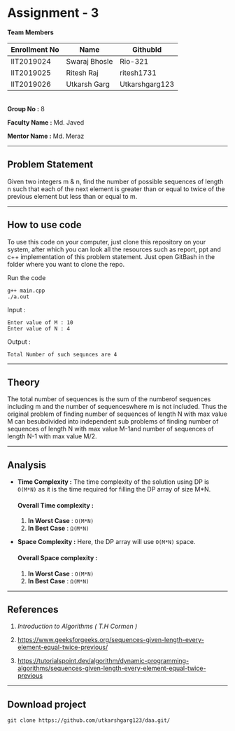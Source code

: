 # Assignment - 3


**Team Members**

|  Enrollment No |   Name         | GithubId        |
 --------------  |   ----         | --------        |
|    IIT2019024  |   Swaraj Bhosle| Rio-321         |
|    IIT2019025  |   Ritesh Raj   | ritesh1731      | 
|    IIT2019026  |   Utkarsh Garg | Utkarshgarg123  |

\
**Group No :** 8

**Faculty Name :** Md. Javed

**Mentor Name :** Md. Meraz

---
## Problem Statement
Given two integers m & n, find the number of possible sequences of length n such that each of the next element is greater than or equal to twice of the previous element but less than or equal to m.

---
## How to use code
To use this code on your computer, just clone this repository on your system, after which you can look all the resources such as report, ppt and c++ implementation of this problem statement. Just open GitBash in the folder where you want to clone the repo.


Run the code
```
g++ main.cpp
./a.out
```

Input : 
```
Enter value of M : 10
Enter value of N : 4
```
Output : 
```
Total Number of such sequnces are 4
```
---




## Theory
The total number of sequences is the sum of the numberof sequences including m and the number of sequenceswhere m is not included. Thus   the   original   problem   of   finding   number   of sequences   of   length   N   with   max   value   M   can   besubdivided  into  independent  sub  problems  of  finding number  of  sequences  of  length  N  with  max  value  M-1and number of sequences of length N-1 with max value M/2.

---

## Analysis

* **Time Complexity :** The time complexity of the solution using DP is ``` O(M*N) ``` as it is the time required for filling the DP array of size M*N.
    #### Overall Time complexity :
    1. **In Worst Case** : ```O(M*N)```
    2. **In Best Case** : ```Ω(M*N)```


* **Space Complexity :**
Here, the DP array will use ```O(M*N)``` space.
    #### Overall Space complexity :
    1. **In Worst Case** : ```O(M*N)```
    2. **In Best Case** : ```Ω(M*N)```

---

## References

1. *Introduction to Algorithms ( T.H Cormen )*
2. https://www.geeksforgeeks.org/sequences-given-length-every-element-equal-twice-previous/ 

3. https://tutorialspoint.dev/algorithm/dynamic-programming-algorithms/sequences-given-length-every-element-equal-twice-previous


---

## Download project

```
git clone https://github.com/utkarshgarg123/daa.git/
```
